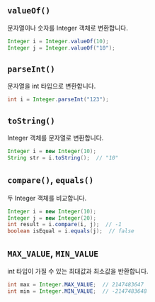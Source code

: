 ## `valueOf()`
문자열이나 숫자를 Integer 객체로 변환합니다.

```java
Integer i = Integer.valueOf(10);
Integer j = Integer.valueOf("10");
```


## `parseInt()`
문자열을 int 타입으로 변환합니다.

```java
int i = Integer.parseInt("123");
```

## `toString()`
Integer 객체를 문자열로 변환합니다.

```java
Integer i = new Integer(10);
String str = i.toString();  // "10"
```


## `compare()`, `equals()`
두 Integer 객체를 비교합니다.

```java
Integer i = new Integer(10);
Integer j = new Integer(20);
int result = i.compare(i, j);  // -1
boolean isEqual = i.equals(j);  // false
```


## `MAX_VALUE`, `MIN_VALUE`
int 타입이 가질 수 있는 최대값과 최소값을 반환합니다.

```java
int max = Integer.MAX_VALUE;  // 2147483647
int min = Integer.MIN_VALUE;  // -2147483648
```